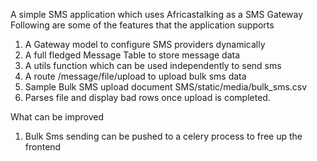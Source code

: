 A simple SMS application which uses Africastalking as a SMS Gateway
Following are some of the features that the application supports
1. A Gateway model to configure SMS providers dynamically
2. A full fledged Message Table to store message data
3. A utils function which can be used independently to send sms
4. A route /message/file/upload to upload bulk sms data
5. Sample Bulk SMS upload document SMS/static/media/bulk_sms.csv
6. Parses file and display bad rows once upload is completed.

What can be improved
1. Bulk Sms sending can be pushed to a celery process to free up the frontend
